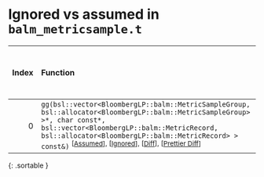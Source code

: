# Ignored vs assumed in `balm_metricsample.t`

<script src="../sorttable.js"></script>

|   Index | Function                                                                                                                                                                                                                                                                                                                                           |   Difference in number of lines |   Function size difference in bytes |   Number of lines in assumed build |   Number of bytes in assumed build |   Number of lines in ignored build | Number of bytes in ignored build   |
|--------:|:---------------------------------------------------------------------------------------------------------------------------------------------------------------------------------------------------------------------------------------------------------------------------------------------------------------------------------------------------|--------------------------------:|------------------------------------:|-----------------------------------:|-----------------------------------:|-----------------------------------:|:-----------------------------------|
|       0 | `gg(bsl::vector<BloombergLP::balm::MetricSampleGroup, bsl::allocator<BloombergLP::balm::MetricSampleGroup> >*, char const*, bsl::vector<BloombergLP::balm::MetricRecord, bsl::allocator<BloombergLP::balm::MetricRecord> > const&)` <sup>\[[Assumed](0-assume)\], \[[Ignored](0-none)\], \[[Diff](0.diff.html)\], \[[Prettier Diff](0-diff.html)\] |                            -161 |                                -624 |                                152 |                                592 |                                313 | 1,216                              |
{: .sortable }
